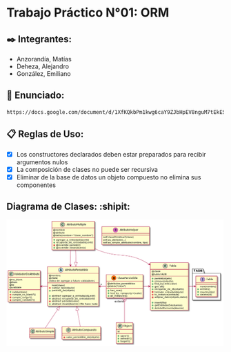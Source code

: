 # Trabajo Práctico N°01: ORM

## ✒️ Integrantes:  
* Anzorandía, Matías
* Deheza, Alejandro
* González, Emiliano

## 📌 Enunciado: 
    https://docs.google.com/document/d/1XfKQkbPm1kwg6caY9ZJbHpEV8nguM7tEkESzCglDxNc/edit
 
## 📋 Reglas de Uso: 
- [X] Los constructores declarados deben estar preparados para recibir argumentos nulos
- [X] La composición de clases no puede ser recursiva
- [X] Eliminar de la base de datos un objeto compuesto no elimina sus componentes

## Diagrama de Clases: :shipit:
  ![Diagrama de clases](/Diagramas/uml.png)
